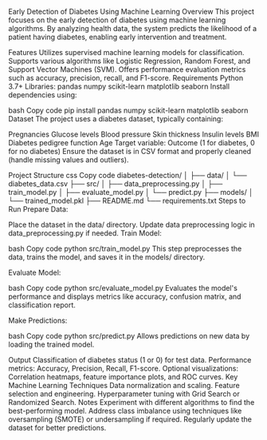 Early Detection of Diabetes Using Machine Learning
Overview
This project focuses on the early detection of diabetes using machine learning algorithms. By analyzing health data, the system predicts the likelihood of a patient having diabetes, enabling early intervention and treatment.

Features
Utilizes supervised machine learning models for classification.
Supports various algorithms like Logistic Regression, Random Forest, and Support Vector Machines (SVM).
Offers performance evaluation metrics such as accuracy, precision, recall, and F1-score.
Requirements
Python 3.7+
Libraries:
pandas
numpy
scikit-learn
matplotlib
seaborn
Install dependencies using:

bash
Copy code
pip install pandas numpy scikit-learn matplotlib seaborn
Dataset
The project uses a diabetes dataset, typically containing:

Pregnancies
Glucose levels
Blood pressure
Skin thickness
Insulin levels
BMI
Diabetes pedigree function
Age
Target variable: Outcome (1 for diabetes, 0 for no diabetes)
Ensure the dataset is in CSV format and properly cleaned (handle missing values and outliers).

Project Structure
css
Copy code
diabetes-detection/
│
├── data/
│   └── diabetes_data.csv
├── src/
│   ├── data_preprocessing.py
│   ├── train_model.py
│   ├── evaluate_model.py
│   └── predict.py
├── models/
│   └── trained_model.pkl
├── README.md
└── requirements.txt
Steps to Run
Prepare Data:

Place the dataset in the data/ directory.
Update data preprocessing logic in data_preprocessing.py if needed.
Train Model:

bash
Copy code
python src/train_model.py
This step preprocesses the data, trains the model, and saves it in the models/ directory.

Evaluate Model:

bash
Copy code
python src/evaluate_model.py
Evaluates the model's performance and displays metrics like accuracy, confusion matrix, and classification report.

Make Predictions:

bash
Copy code
python src/predict.py
Allows predictions on new data by loading the trained model.

Output
Classification of diabetes status (1 or 0) for test data.
Performance metrics: Accuracy, Precision, Recall, F1-score.
Optional visualizations: Correlation heatmaps, feature importance plots, and ROC curves.
Key Machine Learning Techniques
Data normalization and scaling.
Feature selection and engineering.
Hyperparameter tuning with Grid Search or Randomized Search.
Notes
Experiment with different algorithms to find the best-performing model.
Address class imbalance using techniques like oversampling (SMOTE) or undersampling if required.
Regularly update the dataset for better predictions.

